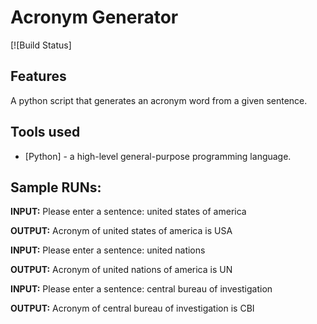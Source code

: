 # Acronym Generator
[![Build Status]
## Features
A python script that generates an acronym word from a given sentence.

## Tools used

- [Python] - a high-level general-purpose programming language.

## Sample RUNs:

 **INPUT:** Please enter a sentence: united states of america
 
 **OUTPUT:** Acronym of united states of america is USA
 
 **INPUT:** Please enter a sentence: united nations
 
 **OUTPUT:** Acronym of united nations of america is UN
 
 **INPUT:** Please enter a sentence: central bureau of investigation
 
 **OUTPUT:** Acronym of central bureau of investigation is CBI
